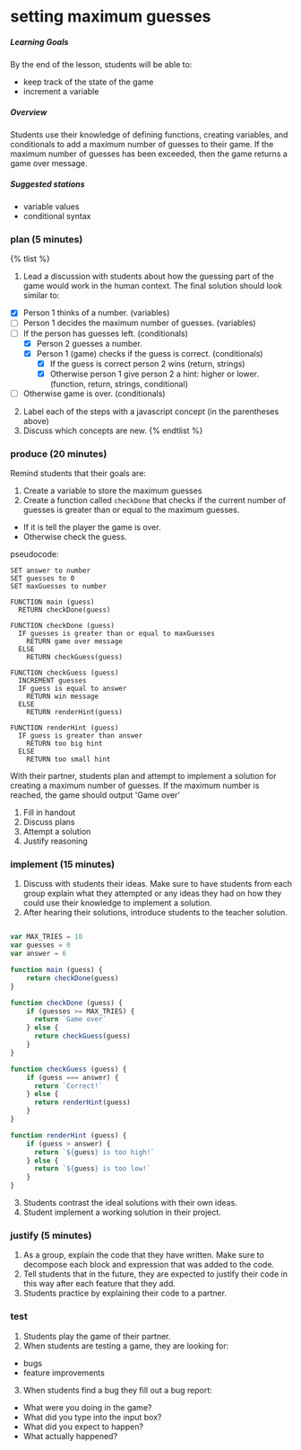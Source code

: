 # setting maximum guesses

##### Learning Goals
By the end of the lesson, students will be able to:
  - keep track of the state of the game
  - increment a variable

##### Overview
Students use their knowledge of defining functions, creating variables, and conditionals to add a maximum number of guesses to their game. If the maximum number of guesses has been exceeded, then the game returns a game over message.

##### Suggested stations
- variable values
- conditional syntax

### plan (5 minutes)
{% tlist %}
1. Lead a discussion with students about how the guessing part of the game would work in the human context. The final solution should look similar to:
  - [x] Person 1 thinks of a number. (variables)
  - [ ] Person 1 decides the maximum number of guesses. (variables)
  - [ ] If the person has guesses left. (conditionals)
    - [x] Person 2 guesses a number.
    - [x] Person 1 (game) checks if the guess is correct. (conditionals)
      - [x] If the guess is correct person 2 wins (return, strings)
      - [x] Otherwise person 1 give person 2 a hint: higher or lower. (function, return, strings, conditional)
  - [ ] Otherwise game is over. (conditionals)
2. Label each of the steps with a javascript concept (in the parentheses above)
3. Discuss which concepts are new.
{% endtlist %}

### produce (20 minutes)
Remind students that their goals are:
1. Create a variable to store the maximum guesses
2. Create a function called `checkDone` that checks if the current number of guesses is greater than or equal to the maximum guesses.
  - If it is tell the player the game is over.
  - Otherwise check the guess.

  pseudocode:
  ```
  SET answer to number
  SET guesses to 0
  SET maxGuesses to number

  FUNCTION main (guess)
    RETURN checkDone(guess)

  FUNCTION checkDone (guess)
    IF guesses is greater than or equal to maxGuesses
      RETURN game over message
    ELSE
      RETURN checkGuess(guess)

  FUNCTION checkGuess (guess)
    INCREMENT guesses
    IF guess is equal to answer
      RETURN win message
    ELSE
      RETURN renderHint(guess)

  FUNCTION renderHint (guess)
    IF guess is greater than answer
      RETURN too big hint
    ELSE
      RETURN too small hint
  ```

With their partner, students plan and attempt to implement a solution for creating a maximum number of guesses. If the maximum number is reached, the game should output 'Game over'

1. Fill in handout
2. Discuss plans
3. Attempt a solution
4. Justify reasoning

### implement (15 minutes)
1. Discuss with students their ideas. Make sure to have students from each group explain what they attempted or any ideas they had on how they could use their knowledge to implement a solution.
2. After hearing their solutions, introduce students to the teacher solution.
  ```js

  var MAX_TRIES = 10
  var guesses = 0
  var answer = 6

  function main (guess) {
      return checkDone(guess)
  }

  function checkDone (guess) {
      if (guesses >= MAX_TRIES) {
        return `Game over`
      } else {
        return checkGuess(guess)
      }
  }

  function checkGuess (guess) {
      if (guess === answer) {
        return `Correct!`
      } else {
        return renderHint(guess)
      }
  }

  function renderHint (guess) {
      if (guess > answer) {
        return `${guess} is too high!`
      } else {
        return `${guess} is too low!`
      }
  }
  ```
3. Students contrast the ideal solutions with their own ideas.
4. Student implement a working solution in their project.

### justify (5 minutes)
1. As a group, explain the code that they have written. Make sure to decompose each block and expression that was added to the code.
2. Tell students that in the future, they are expected to justify their code in this way after each feature that they add.
3. Students practice by explaining their code to a partner.

### test
1. Students play the game of their partner.
2. When students are testing a game, they are looking for:
  - bugs
  - feature improvements
3. When students find a bug they fill out a bug report:
  - What were you doing in the game?
  - What did you type into the input box?
  - What did you expect to happen?
  - What actually happened?
